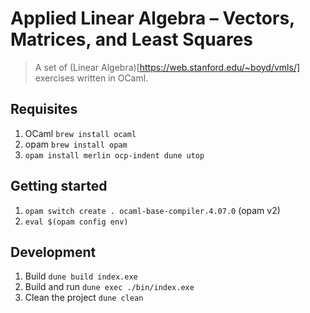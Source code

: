 # Applied Linear Algebra – Vectors, Matrices, and Least Squares
> A set of (Linear Algebra)[https://web.stanford.edu/~boyd/vmls/] exercises written in OCaml.

## Requisites

1. OCaml `brew install ocaml`
2. opam `brew install opam`
3. `opam install merlin ocp-indent dune utop`

## Getting started
1. `opam switch create . ocaml-base-compiler.4.07.0` (opam v2)
2. `eval $(opam config env)`


## Development
1. Build `dune build index.exe`
2. Build and run `dune exec ./bin/index.exe`
3. Clean the project `dune clean`